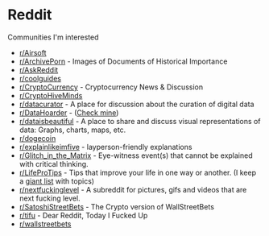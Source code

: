 # Reddit

Communities I'm interested

* [r/Airsoft](https://www.reddit.com/r/airsoft/)
* [r/ArchivePorn](https://www.reddit.com/r/ArchivePorn/) -  Images of Documents of Historical Importance
* [r/AskReddit](https://www.reddit.com/r/AskReddit/)
* [r/coolguides](https://www.reddit.com/r/coolguides/)
* [r/CryptoCurrency](https://www.reddit.com/r/CryptoCurrency/) - Cryptocurrency News & Discussion
* [r/CryptoHiveMinds](https://www.reddit.com/r/CryptoHiveMinds/)
* [r/datacurator](https://www.reddit.com/r/datacurator/) - A place for discussion about the curation of digital data
* [r/DataHoarder](https://www.reddit.com/r/DataHoarder/) - \([Check mine](../data-hoarder.md)\)
* [r/dataisbeautiful](https://www.reddit.com/r/dataisbeautiful/) - A place to share and discuss visual representations of data: Graphs, charts, maps, etc.
* [r/dogecoin](https://www.reddit.com/r/dogecoin/)
* [r/explainlikeimfive](https://www.reddit.com/r/explainlikeimfive/) - layperson-friendly explanations
* [r/Glitch\_in\_the\_Matrix](https://www.reddit.com/r/Glitch_in_the_Matrix/) - Eye-witness event\(s\) that cannot be explained with critical thinking.
* [r/LifeProTips](https://www.reddit.com/r/LifeProTips/) - Tips that improve your life in one way or another. \(I keep a [giant list](../lpt-life-pro-tips.md) with topics\)
* [r/nextfuckinglevel](https://www.reddit.com/r/nextfuckinglevel/) - A subreddit for pictures, gifs and videos that are next fucking level.
* [r/SatoshiStreetBets](https://www.reddit.com/r/SatoshiStreetBets/) - The Crypto version of WallStreetBets
* [r/tifu](https://www.reddit.com/r/tifu/) - Dear Reddit, Today I Fucked Up
* [r/wallstreetbets](https://www.reddit.com/r/wallstreetbets/)




